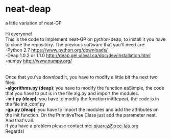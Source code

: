 # neat-deap
a little variation of neat-GP
</br></br>
Hi everyone! </br>
This is the code to implement neat-GP on python-deap, to install it you have to clone the repository.
The previous software that you'll need are: </br>
-Python 2.7  https://www.python.org/downloads/</br>
-Deap 1.0.2 or 1.1.0 http://deap.gel.ulaval.ca/doc/dev/installation.html</br>
-numpy http://www.numpy.org/ </br>
</br>
</br>
Once that you've download it, you have to modify a little bit the next two files:</br>
<b>-algorithms.py (deap)</b>: you have to modify the function eaSimple, the code that you have to put is in the file alg.py and import the modules.</br>
<b>-init.py (deap)</b>: you have to modify the function initRepeat, the code is in the file init_conf.py </br>
<b>-gp.py (deap)</b>: you have to import the modules and add the attributes on the init function. On the PrimitiveTree Class just add the parameter neat.<br>
And that's all. <br>
If you have a problem please contact me: pjuarez@tree-lab.org <br>
Regards!
